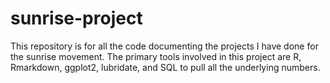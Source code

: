 # sunrise-project 

This repository is for all the code documenting the projects I have done for the sunrise movement. The primary tools involved in this project are R, Rmarkdown, ggplot2, lubridate, and SQL to pull all the underlying numbers.  
